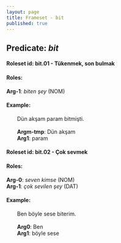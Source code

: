 ```yaml
---
layout: page
title: Frameset - bit
published: true
---
```

<h2>Predicate: <i>bit</i></h2>
<h4>Roleset id: bit.01 - Tükenmek, son bulmak<br>
<h4>Roles:</h4>
<b>Arg-1</b>: <i>biten şey</i>  (NOM) <br>
<h4>Example:</h4>
&emsp;&emsp;Dün akşam param bitmişti.<br><br>
&emsp;&emsp;<b>Argm-tmp</b>:  Dün akşam<br>
&emsp;&emsp;<b>Arg1</b>:  param<br>

<h4>Roleset id: bit.02 - Çok sevmek<br>
<h4>Roles:</h4>
<b>Arg-0</b>: <i>seven kimse</i>  (NOM) <br>
<b>Arg-1</b>: <i>çok sevilen şey</i>  (DAT) <br>
<h4>Example:</h4>
&emsp;&emsp;Ben böyle sese biterim.<br><br>
&emsp;&emsp;<b>Arg0</b>:  Ben<br>
&emsp;&emsp;<b>Arg1</b>:  böyle sese<br>


